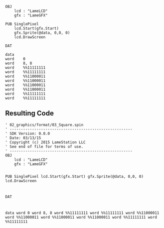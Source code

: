<pre><code>OBJ
    lcd : &quot;LameLCD&quot;
    gfx : &quot;LameGFX&quot;

PUB SinglePixel
    lcd.Start(gfx.Start)
    gfx.Sprite(@data, 0,0, 0)
    lcd.DrawScreen
    
DAT

data
word    0
word    8, 8
word    %%11111111
word    %%11111111
word    %%11000011
word    %%11000011
word    %%11000011
word    %%11000011
word    %%11111111
word    %%11111111
</code></pre>
<h2 id="resulting-code">Resulting Code</h2>
<pre><code>&#39; 02_graphics/format/03_Square.spin
&#39; -------------------------------------------------------
&#39; SDK Version: 0.0.0
&#39; Date: 03/13/15
&#39; Copyright (c) 2015 LameStation LLC
&#39; See end of file for terms of use.
&#39; -------------------------------------------------------
OBJ
    lcd : &quot;LameLCD&quot;
    gfx : &quot;LameGFX&quot;

PUB SinglePixel
    lcd.Start(gfx.Start)
    gfx.Sprite(@data, 0,0, 0)
    lcd.DrawScreen
    
DAT

data
word    0
word    8, 8
word    %%11111111
word    %%11111111
word    %%11000011
word    %%11000011
word    %%11000011
word    %%11000011
word    %%11111111
word    %%11111111


</code></pre>
